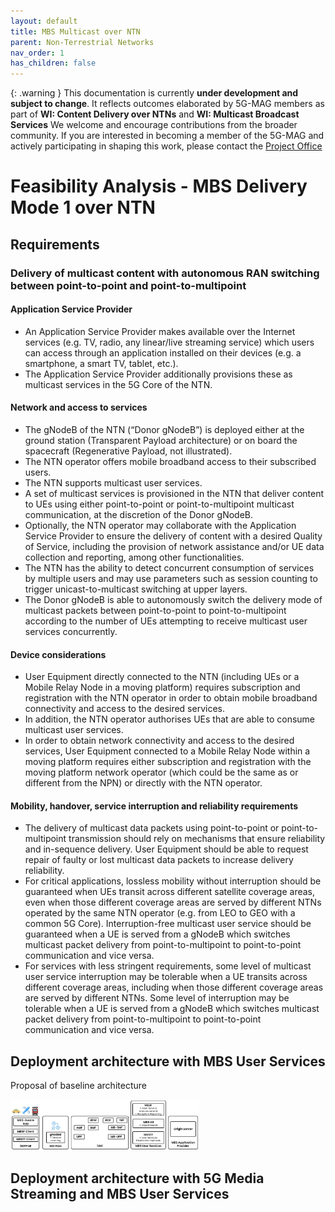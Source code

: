 ```yaml
---
layout: default
title: MBS Multicast over NTN
parent: Non-Terrestrial Networks
nav_order: 1
has_children: false
---
```


{: .warning }
This documentation is currently **under development and subject to change**. It reflects outcomes elaborated by 5G-MAG members as part of **WI: Content Delivery over NTNs** and **WI: Multicast Broadcast Services**
We welcome and encourage contributions from the broader community. If you are interested in becoming a member of the 5G-MAG and actively participating in shaping this work, please contact the [Project Office](https://www.5g-mag.com/contact)

# Feasibility Analysis - MBS Delivery Mode 1 over NTN

## Requirements

### Delivery of multicast content with autonomous RAN switching between point-to-point and point-to-multipoint
 
#### Application Service Provider
* An Application Service Provider makes available over the Internet services (e.g. TV, radio, any linear/live streaming service) which users can access through an application installed on their devices (e.g. a smartphone, a smart TV, tablet, etc.).
*	The Application Service Provider additionally provisions these as multicast services in the 5G Core of the NTN.

#### Network and access to services
*	The gNodeB of the NTN (“Donor gNodeB”) is deployed either at the ground station (Transparent Payload architecture) or on board the spacecraft (Regenerative Payload, not illustrated).
*	The NTN operator offers mobile broadband access to their subscribed users.
*	The NTN supports multicast user services.
*	A set of multicast services is provisioned in the NTN that deliver content to UEs using either point-to-point or point-to-multipoint multicast communication, at the discretion of the Donor gNodeB.
*	Optionally, the NTN operator may collaborate with the Application Service Provider to ensure the delivery of content with a desired Quality of Service, including the provision of network assistance and/or UE data collection and reporting, among other functionalities.
*	The NTN has the ability to detect concurrent consumption of services by multiple users and may use parameters such as session counting to trigger unicast-to-multicast switching at upper layers.
*	The Donor gNodeB is able to autonomously switch the delivery mode of multicast packets between point-to-point to point-to-multipoint according to the number of UEs attempting to receive multicast user services concurrently.
#### Device considerations
*	User Equipment directly connected to the NTN (including UEs or a Mobile Relay Node in a moving platform) requires subscription and registration with the NTN operator in order to obtain mobile broadband connectivity and access to the desired services.
*	In addition, the NTN operator authorises UEs that are able to consume multicast user services.
*	In order to obtain network connectivity and access to the desired services, User Equipment connected to a Mobile Relay Node within a moving platform requires either subscription and registration with the moving platform network operator (which could be the same as or different from the NPN) or directly with the NTN operator.
#### Mobility, handover, service interruption and reliability requirements
*	The delivery of multicast data packets using point-to-point or point-to-multipoint transmission should rely on mechanisms that ensure reliability and in-sequence delivery. User Equipment should be able to request repair of faulty or lost multicast data packets to increase delivery reliability.
*	For critical applications, lossless mobility without interruption should be guaranteed when UEs transit across different satellite coverage areas, even when those different coverage areas are served by different NTNs operated by the same NTN operator (e.g. from LEO to GEO with a common 5G Core). Interruption-free multicast user service should be guaranteed when a UE is served from a gNodeB which switches multicast packet delivery from point-to-multipoint to point-to-point communication and vice versa.
*	For services with less stringent requirements, some level of multicast user service interruption may be tolerable when a UE transits across different coverage areas, including when those different coverage areas are served by different NTNs. Some level of interruption may be tolerable when a UE is served from a gNodeB which switches multicast packet delivery from point-to-multipoint to point-to-point communication and vice versa.

## Deployment architecture with MBS User Services

Proposal of baseline architecture

<img src="./images/figure_MBS_Multicast_NTN.png" width="60%">



## Deployment architecture with 5G Media Streaming and MBS User Services
